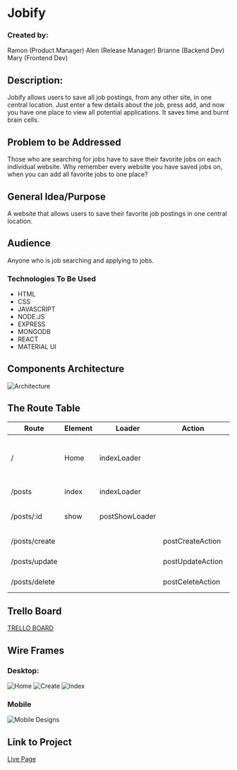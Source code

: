 # Jobify

### Created by:

Ramon (Product Manager)
Alen (Release Manager)
Brianne (Backend Dev)
Mary (Frontend Dev)

## Description:

Jobify allows users to save all job postings, from any other site, in one central location. Just enter a few details about the job, press add, and now you have one place to view all potential applications. It saves time and burnt brain cells.

## Problem to be Addressed

Those who are searching for jobs have to save their favorite jobs on each individual website. Why remember every website you have saved jobs on, when you can add all favorite jobs to one place?

## General Idea/Purpose

A website that allows users to save their favorite job postings in one central location.

## Audience

Anyone who is job searching and applying to jobs.

### Technologies To Be Used

- HTML
- CSS
- JAVASCRIPT
- NODE.JS
- EXPRESS
- MONGODB
- REACT
- MATERIAL UI

## Components Architecture
![Architecture](https://i.imgur.com/gAmjO3q.png)

## The Route Table
| Route | Element | Loader | Action | Summary |
|-------|---------|--------|--------|---------|
| / | Home | indexLoader | | Home page will include recent posts |
| /posts | index | indexLoader |  | returns all posts|
| /posts/:id | show | postShowLoader |  | returns single post|
| /posts/create |  | | postCreateAction | creates post |
| /posts/update |  | | postUpdateAction | update post |
| /posts/delete |  | | postCeleteAction | deletes post |


## Trello Board

[TRELLO BOARD](https://trello.com/b/Uo1hPrCY/jobify)

## Wire Frames

### Desktop:

![Home](https://i.imgur.com/9ngMgvd.png)
![Create](https://i.imgur.com/dxpq2Ik.png)
![Index](https://i.imgur.com/FtGB4dC.png)

### Mobile

![Mobile Designs](https://i.imgur.com/w5eraBf.png)

## Link to Project

[Live Page](https://clever-platypus-dd3d98.netlify.app/)